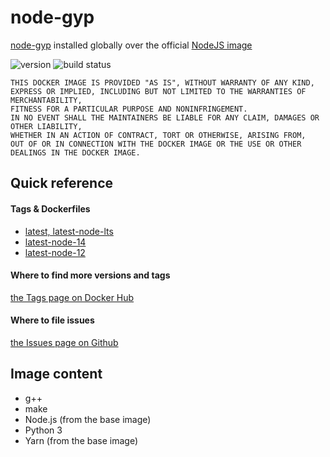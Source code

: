 # node-gyp

[node-gyp](https://www.npmjs.com/package/node-gyp) installed globally over the official [NodeJS image](https://hub.docker.com/_/node)

![version](https://img.shields.io/docker/v/andreysenov/node-gyp?sort=semver)
![build status](https://github.com/AndreySenov/node-gyp-docker/actions/workflows/default.yml/badge.svg)

```
THIS DOCKER IMAGE IS PROVIDED "AS IS", WITHOUT WARRANTY OF ANY KIND,
EXPRESS OR IMPLIED, INCLUDING BUT NOT LIMITED TO THE WARRANTIES OF MERCHANTABILITY,
FITNESS FOR A PARTICULAR PURPOSE AND NONINFRINGEMENT.
IN NO EVENT SHALL THE MAINTAINERS BE LIABLE FOR ANY CLAIM, DAMAGES OR OTHER LIABILITY,
WHETHER IN AN ACTION OF CONTRACT, TORT OR OTHERWISE, ARISING FROM,
OUT OF OR IN CONNECTION WITH THE DOCKER IMAGE OR THE USE OR OTHER DEALINGS IN THE DOCKER IMAGE.
```

## Quick reference

#### Tags & Dockerfiles
* [latest, latest-node-lts](https://github.com/AndreySenov/node-gyp-docker/blob/main/Dockerfile)
* [latest-node-14](https://github.com/AndreySenov/node-gyp-docker/blob/main/Dockerfile.node14)
* [latest-node-12](https://github.com/AndreySenov/node-gyp-docker/blob/main/Dockerfile.node12)

#### Where to find more versions and tags
[the Tags page on Docker Hub](https://hub.docker.com/r/andreysenov/node-gyp/tags)

#### Where to file issues
[the Issues page on Github](https://github.com/AndreySenov/node-gyp-docker/issues)

## Image content

* g++
* make
* Node.js (from the base image)
* Python 3
* Yarn (from the base image)
